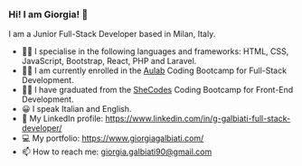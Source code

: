 ### Hi! I am Giorgia! 👋

I am a Junior Full-Stack Developer based in Milan, Italy.

- 👩‍💻 I specialise in the following languages and frameworks: HTML, CSS, JavaScript, Bootstrap, React, PHP and Laravel.
- 👩‍🎓 I am currently enrolled in the <a href="https://aulab.it/" target="_blank">Aulab</a> Coding Bootcamp for Full-Stack Development.
- 👩‍🎓 I have graduated from the <a href="https://www.shecodes.io/" target="_blank">SheCodes</a> Coding Bootcamp for Front-End Development.
- 😀 I speak Italian and English.
- 🔗 My LinkedIn profile: https://www.linkedin.com/in/g-galbiati-full-stack-developer/
- 💻 My portfolio: https://www.giorgiagalbiati.com/
- 📫 How to reach me: giorgia.galbiati90@gmail.com

